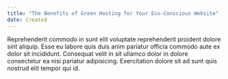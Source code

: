 ```yaml
---
title: "The Benefits of Green Hosting for Your Eco-Conscious Website"
date: Created
---
```


Reprehenderit commodo in sunt elit voluptate reprehenderit proident dolore sint aliquip. Esse eu labore quis duis anim pariatur officia commodo aute ex dolor sit incididunt. Consequat velit in sit ullamco dolor in dolore consectetur ea nisi pariatur adipisicing. Exercitation dolore sit ad sunt quis nostrud elit tempor qui id.
